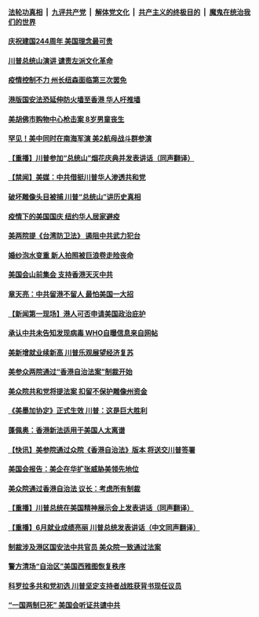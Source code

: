 ####  [法轮功真相](../../../../basic/blob/master/README.md?t=07050602) &nbsp;|&nbsp; [九评共产党](../../../../9ping.md/blob/master/README.md?t=07050602) &nbsp;|&nbsp; [解体党文化](../../../../jtdwh.md/blob/master/README.md?t=07050602)  &nbsp;|&nbsp; [共产主义的终极目的](../../../../gczydzjmd.md/blob/master/README.md?t=07050602) &nbsp;|&nbsp; [魔鬼在统治我们的世界](../../../../mgztzwmdsj.md/blob/master/README.md?t=07050602) 

#### [庆祝建国244周年 美国理念最可贵](../pages/prog203/a102886190.md?t=07050602) 

#### [川普总统山演讲 谴责左派文化革命](../pages/prog203/a102886081.md?t=07050602) 

#### [疫情控制不力 州长纽森面临第三次罢免](../pages/prog203/a102886037.md?t=07050602) 

#### [港版国安法恐延伸防火墙至香港 华人吁推墙](../pages/prog203/a102886032.md?t=07050602) 

#### [美胡佛市购物中心枪击案 8岁男童丧生](../pages/prog203/a102885837.md?t=07050602) 

#### [罕见！美中同时在南海军演 美2航母战斗群参演](../pages/prog203/a102885742.md?t=07050602) 

#### [【重播】川普参加“总统山”烟花庆典并发表讲话（同声翻译）](../pages/prog203/a102885592.md?t=07050602) 

#### [【禁闻】美媒：中共借挺川普华人渗透共和党](../pages/prog203/a102885451.md?t=07050602) 

#### [破坏雕像头目被捕 川普“总统山”讲历史真相](../pages/prog203/a102885444.md?t=07050602) 

#### [疫情下的美国国庆 纽约华人居家避疫](../pages/prog203/a102885412.md?t=07050602) 

#### [美两院提《台湾防卫法》 遏阻中共武力犯台](../pages/prog203/a102885363.md?t=07050602) 

#### [婚纱泡水变重 新人拍照被巨浪卷走险丧命](../pages/prog203/a102885108.md?t=07050602) 

#### [美国会山前集会 支持香港天灭中共](../pages/prog203/a102885148.md?t=07050602) 

#### [章天亮：中共留港不留人 最怕美国一大招](../pages/prog203/a102884985.md?t=07050602) 

#### [【新闻第一现场】港人可否申请美国政治庇护](../pages/prog203/a102884980.md?t=07050602) 

#### [承认中共未告知发现病毒 WHO自曝信息来自网帖](../pages/prog203/a102884864.md?t=07050602) 

#### [美新增就业续新高 川普乐观展望经济复苏](../pages/prog203/a102884724.md?t=07050602) 

#### [美参众两院通过“香港自治法案”制裁开始](../pages/prog203/a102884752.md?t=07050602) 

#### [美众院共和党将提法案 扣留不保护雕像州资金](../pages/prog203/a102884701.md?t=07050602) 

#### [《美墨加协定》正式生效 川普：这是巨大胜利](../pages/prog203/a102884640.md?t=07050602) 

#### [蓬佩奥：香港新法适用于美国人太离谱](../pages/prog203/a102884625.md?t=07050602) 

#### [【快讯】美参院通过众院《香港自治法》版本 将送交川普签署](../pages/prog203/a102884621.md?t=07050602) 

#### [美国会报告：美企在华扩张威胁美领先地位](../pages/prog203/a102884586.md?t=07050602) 

#### [美众院通过香港自治法 议长：考虑所有制裁](../pages/prog203/a102884559.md?t=07050602) 

#### [【重播】川普总统在美国精神展示会上发表讲话（同声翻译）](../pages/prog203/a102884550.md?t=07050602) 

#### [【重播】6月就业成绩亮丽 川普总统发表讲话（中文同声翻译）](../pages/prog203/a102884505.md?t=07050602) 

#### [制裁涉及港区国安法中共官员 美众院一致通过法案](../pages/prog203/a102884123.md?t=07050602) 

#### [警方清场“自治区”美国西雅图恢复秩序](../pages/prog203/a102883801.md?t=07050602) 

#### [科罗拉多共和党初选 川普坚定支持者战胜获背书现任议员](../pages/prog203/a102884023.md?t=07050602) 

#### [“一国两制已死”  美国会听证共谴中共](../pages/prog203/a102883863.md?t=07050602) 

